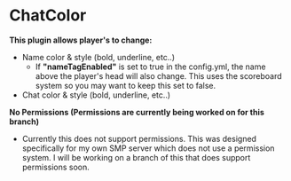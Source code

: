 # ChatColor
**This plugin allows player's to change:**
* Name color & style (bold, underline, etc..)
  * If **"nameTagEnabled"** is set to true in the config.yml, the name above the player's head will also change. This uses the scoreboard system so you may want to keep this set to false.
* Chat color & style (bold, underline, etc..)

**No Permissions (Permissions are currently being worked on for this branch)**
* Currently this does not support permissions. This was designed specifically for my own SMP server which does not use a permission system. I will be working on a branch of this that does support permissions soon.
